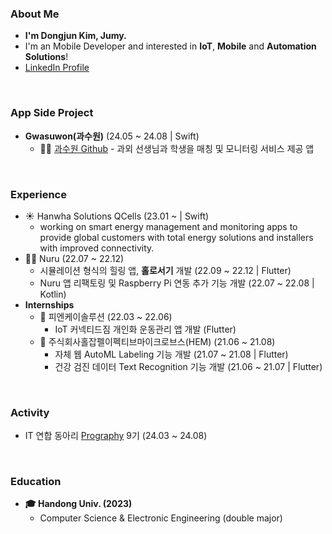 ### About Me
- **I'm Dongjun Kim, Jumy.**
- I'm an Mobile Developer and interested in **IoT**, **Mobile** and **Automation Solutions**!
- [LinkedIn Profile](https://www.linkedin.com/in/dongjun-kim-ab3a79255/)
<br>

### App Side Project
- **Gwasuwon(과수원)** (24.05 ~ 24.08 | Swift)
  - 🧑‍🏫 [과수원 Github](https://github.com/prography-team8/gwasuwon-ios) - 과외 선생님과 학생을 매칭 및 모니터링 서비스 제공 앱
<br>

### Experience
- ☀️ Hanwha Solutions QCells (23.01 ~  | Swift)
  - working on smart energy management and monitoring apps to provide global customers with total energy solutions and installers with improved connectivity.
- 🧑‍🌾 Nuru (22.07 ~ 22.12)
  - 시뮬레이션 형식의 힐링 앱, **홀로서기** 개발 (22.09 ~ 22.12 | Flutter)
  - Nuru 앱 리팩토링 및 Raspberry Pi 연동 추가 기능 개발 (22.07 ~ 22.08 | Kotlin)
- **Internships**
  - 💪 피엔케이솔루션 (22.03 ~ 22.06)
    - IoT 커넥티드짐 개인화 운동관리 앱 개발 (Flutter)
  - 🦠 주식회사홀잡펠이펙티브마이크로브스(HEM) (21.06 ~ 21.08)
    - 자체 웹 AutoML Labeling 기능 개발 (21.07 ~ 21.08 | Flutter)
    - 건강 검진 데이터 Text Recognition 기능 개발 (21.06 ~ 21.07 | Flutter)
<br>

### Activity
- IT 연합 동아리 [Prography](https://prography.org/) 9기 (24.03 ~ 24.08)  
<br>

### Education
- **🎓 Handong Univ. (2023)**
  - Computer Science & Electronic Engineering (double major)
<br>
